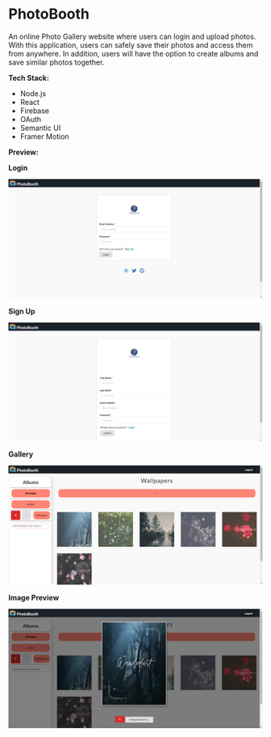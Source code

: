 # PhotoBooth

An online Photo Gallery website where users can login and upload photos. 
With this application, users can safely save their photos and access them from anywhere. 
In addition, users will have the option to create albums and save similar photos together.


**Tech Stack:**
- Node.js
- React
- Firebase
- OAuth
- Semantic UI
- Framer Motion

**Preview:**

**Login**

![Login Page](assets/login.png)

**Sign Up**

![Sign Up Page](assets/signup.png)

**Gallery**

![Gallery Page](assets/album.png)

**Image Preview**

![Image Popup](assets/modal.png)
